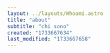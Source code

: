 ```yaml
---
layout: ../layouts/Whoami.astro
title: "about"
subtitle: "chi sono"
created: "1733667634"
last_modified: "1733667658"
---
```


